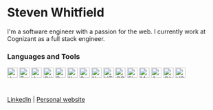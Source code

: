 # Steven Whitfield

I'm a software engineer with a passion for the web. I currently work at Cognizant as a full stack engineer.

### Languages and Tools
<div align="left">
  <img  title="JavaScript" alt="JavaScript" src="https://cdn.jsdelivr.net/gh/devicons/devicon/icons/javascript/javascript-original.svg" width="24px"  />
  <img  title="TypeScript" alt="TypeScript" src="https://cdn.jsdelivr.net/gh/devicons/devicon/icons/typescript/typescript-original.svg" width="24px"  />
  <img  title="Java" alt="Java" src="https://cdn.jsdelivr.net/gh/devicons/devicon/icons/java/java-original.svg" width="24px"  />
  <img  title="C#" alt="C#" src="https://cdn.jsdelivr.net/gh/devicons/devicon/icons/csharp/csharp-original.svg" width="24px"  />
<!-- </div>
<div align="left"> -->
  <img  title="React" alt="React" src="https://cdn.jsdelivr.net/gh/devicons/devicon/icons/react/react-original.svg" width="24px"  />
  <img  title="Next.js" alt="Next.js" src="https://cdn.jsdelivr.net/gh/devicons/devicon/icons/nextjs/nextjs-original.svg" width="24px"  />
  <img  title="Spring" alt="Spring" src="https://cdn.jsdelivr.net/gh/devicons/devicon/icons/spring/spring-original.svg" width="24px"  />
  <img  title="Node.js" alt="Node.js" src="https://cdn.jsdelivr.net/gh/devicons/devicon/icons/nodejs/nodejs-original.svg" width="24px"  />
  <img  title="HTML5" alt="HTML5" src="https://cdn.jsdelivr.net/gh/devicons/devicon/icons/html5/html5-original.svg" width="24px"  />
  <img  title="CSS3" alt="CSS3" src="https://cdn.jsdelivr.net/gh/devicons/devicon/icons/css3/css3-original.svg" width="24px"  />
  <img  title="Figma" alt="Figma" src="https://cdn.jsdelivr.net/gh/devicons/devicon/icons/figma/figma-original.svg" width="24px"  />
<!-- </div>
<div align="left"> -->
  <img  title="MySQL" alt="MySQL" src="https://cdn.jsdelivr.net/gh/devicons/devicon@latest/icons/mysql/mysql-original.svg" width="24px" />        
  <img  title="AWS" alt="AWS" src="https://cdn.jsdelivr.net/gh/devicons/devicon@latest/icons/amazonwebservices/amazonwebservices-original-wordmark.svg" width="24px" />        
  <img  title="Git" alt="Git" src="https://cdn.jsdelivr.net/gh/devicons/devicon/icons/git/git-original.svg" width="24px"  />
  <img  title="VS Code" alt="VS Code" src="https://cdn.jsdelivr.net/gh/devicons/devicon/icons/vscode/vscode-original.svg" width="24px"  />
</div>
<!-- <br /> -->

#

[LinkedIn](https://www.linkedin.com/in/stevenmwhitfield/) | [Personal website](https://www.stevenwhitfield.dev/)

